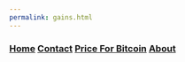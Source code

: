```yaml
---
permalink: gains.html
---
```


### [Home](index.md)   [Contact](contact.html)   [Price For Bitcoin](gains.html)   [About]() 

<div class="btcwdgt-chart"></div>
<script>
  (function(b,i,t,C,O,I,N) {
    window.addEventListener('load',function() {
      if(b.getElementById(C))return;
      I=b.createElement(i),N=b.getElementsByTagName(i)[0];
      I.src=t;I.id=C;N.parentNode.insertBefore(I, N);
    },false)
  })(document,'script','https://widgets.bitcoin.com/widget.js','btcwdgt');
</script>

